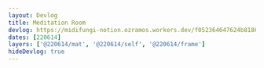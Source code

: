 ```yaml
---
layout: Devlog
title: Meditation Room
devlog: https://midifungi-notion.ozramos.workers.dev/f052364647624b8186846e3b18d600a4
dates: [220614]
layers: ['@220614/mat', '@220614/self', '@220614/frame']
hideDevlog: true
---
```

